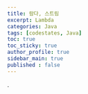 ```yaml
---
title: 람다, 스트림
excerpt: Lambda
categories: Java
tags: [codestates, Java]
toc: true
toc_sticky: true
author_profile: true
sidebar_main: true
published : false
---
```


.